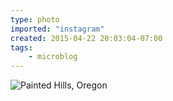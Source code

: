 ```yaml
---
type: photo
imported: "instagram"
created: 2015-04-22 20:03:04-07:00
tags:
    - microblog
---
```

![Painted Hills, Oregon](/media/images/photos/2015/04/b928556f85d4d19dd9415173b265f1a6.jpg)

